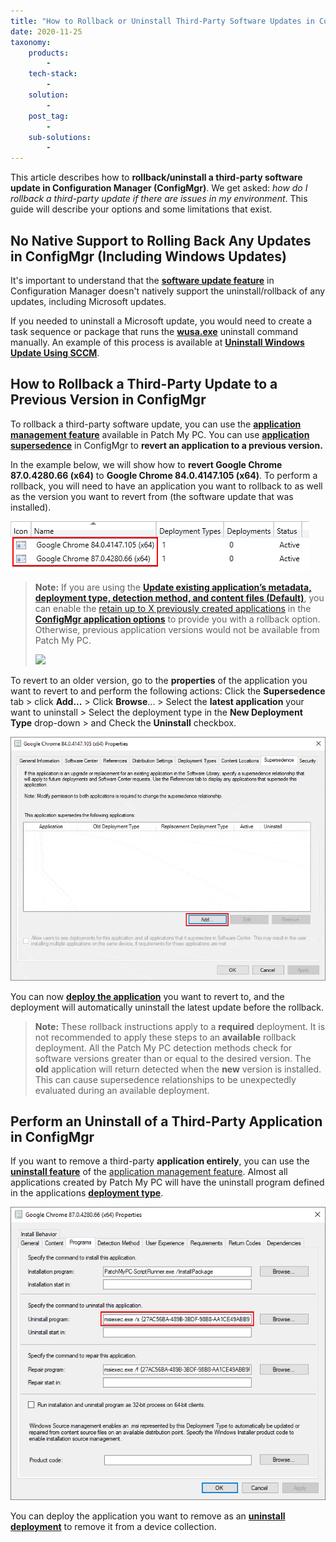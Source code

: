 ```yaml
---
title: "How to Rollback or Uninstall Third-Party Software Updates in ConfigMgr"
date: 2020-11-25
taxonomy:
    products:
        - 
    tech-stack:
        - 
    solution:
        - 
    post_tag:
        - 
    sub-solutions:
        - 
---
```


This article describes how to **rollback/uninstall a third-party software update in Configuration Manager (ConfigMgr)**. We get asked: _how do I rollback a third-party update if there are issues in my environment_. This guide will describe your options and some limitations that exist.

## No Native Support to Rolling Back Any Updates in ConfigMgr (Including Windows Updates)

It's important to understand that the **[software update feature](https://docs.microsoft.com/en-us/mem/configmgr/sum/deploy-use/deploy-software-updates)** in Configuration Manager doesn't natively support the uninstall/rollback of any updates, including Microsoft updates.

If you needed to uninstall a Microsoft update, you would need to create a task sequence or package that runs the **[wusa.exe](https://support.microsoft.com/en-us/help/934307/description-of-the-windows-update-standalone-installer-in-windows)** uninstall command manually. An example of this process is available at **[Uninstall Windows Update Using SCCM](https://systemcenterdudes.com/sccm-uninstall-windows-update/)**.

## How to Rollback a Third-Party Update to a Previous Version in ConfigMgr

To rollback a third-party software update, you can use the **[application management feature](/automating-application-packaging-in-microsoft-sccm)** available in Patch My PC. You can use **[application supersedence](https://docs.microsoft.com/en-us/mem/configmgr/apps/deploy-use/revise-and-supersede-applications#application-supersedence)** in ConfigMgr to **revert an application to a previous version.**

In the example below, we will show how to **revert Google Chrome 87.0.4280.66 (x64)** to **Google Chrome 84.0.4147.105 (x64)**. To perform a rollback, you will need to have an application you want to rollback to as well as the version you want to revert from (the software update that was installed).

![Multiple Google Chrome Versions to Rollback Third-Party Update in SCCM](/_images/Multiple-Google-Chrome-Versions-to-Rollback-Third-Party-Update-in-SCCM.png "Multiple Google Chrome Versions to Rollback Third-Party Update in SCCM")

> **Note:** If you are using the **[Update existing application’s metadata, deployment type, detection method, and content files (Default)](https://patchmypc.com/base-install-update-options-explained#topic1)**, you can enable the [retain up to X previously created applications](https://patchmypc.com/base-install-update-options-explained#topic3) in the **[ConfigMgr application options](https://patchmypc.com/base-install-update-options-explained)** to provide you with a rollback option. Otherwise, previous application versions would not be available from Patch My PC.
> 
> ![](/_images/Rollback-1-2.png)

To revert to an older version, go to the **properties** of the application you want to revert to and perform the following actions: Click the **Supersedence** tab > click **Add...** > Click **Browse**... > Select the **latest application** your want to uninstall > Select the deployment type in the **New Deployment Type** drop-down > and Check the **Uninstall** checkbox.

![Supersede Application for Third-Party Update Rollback in SCCM](/_images/Supercede-Application-for-Third-Party-Update-Rollback-in-SCCM.gif "Supersede Application for Third-Party Update Rollback in SCCM")

You can now **[deploy the application](https://docs.microsoft.com/en-us/mem/configmgr/apps/deploy-use/deploy-applications)** you want to revert to, and the deployment will automatically uninstall the latest update before the rollback.

> **Note:** These rollback instructions apply to a **required** deployment. It is not recommended to apply these steps to an **available** rollback deployment. All the Patch My PC detection methods check for software versions greater than or equal to the desired version. The **old** application will return detected when the **new** version is installed. This can cause supersedence relationships to be unexpectedly evaluated during an available deployment. 

## Perform an Uninstall of a Third-Party Application in ConfigMgr

If you want to remove a third-party **application entirely**, you can use the **[uninstall feature](https://docs.microsoft.com/en-us/mem/configmgr/apps/deploy-use/uninstall-applications#uninstall-an-application)** of the [application management feature](https://docs.microsoft.com/en-us/mem/configmgr/apps/understand/introduction-to-application-management). Almost all applications created by Patch My PC will have the uninstall program defined in the applications **[deployment type](https://docs.microsoft.com/en-us/mem/configmgr/apps/deploy-use/create-applications#bkmk_create-dt)**.

![Uninstall Program for SCCM Application Deployment Type](/_images/Uninstall-Program-for-SCCM-Application-Deployment-Type.png "Uninstall Program for SCCM Application Deployment Type")

You can deploy the application you want to remove as an **[uninstall deployment](https://docs.microsoft.com/en-us/mem/configmgr/apps/deploy-use/deploy-applications#bkmk_deploy-settings)** to remove it from a device collection.